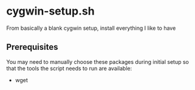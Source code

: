 # cygwin-setup.sh

From basically a blank cygwin setup, install everything I like to have

## Prerequisites

You may need to manually choose these packages during initial setup so that the
tools the script needs to run are available:

 - wget


